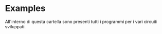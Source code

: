 # Examples
All'interno di questa cartella sono presenti tutti i programmi per i vari circuiti sviluppati.
